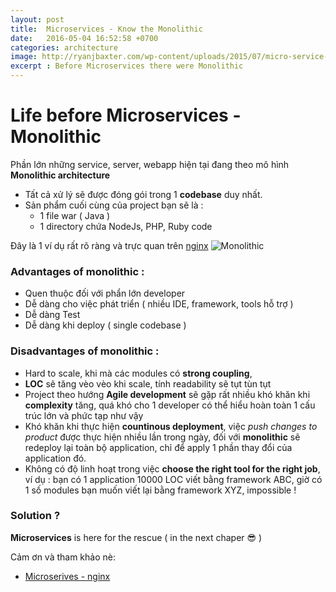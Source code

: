 ```yaml
---
layout: post
title:  Microservices - Know the Monolithic 
date:   2016-05-04 16:52:58 +0700
categories: architecture
image: http://ryanjbaxter.com/wp-content/uploads/2015/07/micro-service-architecture.png
excerpt : Before Microservices there were Monolithic
---
```

# Life before Microservices - Monolithic
Phần lớn những service, server, webapp hiện tại đang theo mô hình **Monolithic architecture**

+ Tất cả xử lý sẽ được đóng gói trong 1 **codebase** duy nhất.
+ Sản phẩm cuối cùng của project bạn sẽ là :
    - 1 file war ( Java )
    - 1 directory chứa NodeJs, PHP, Ruby code

Đây là 1 ví dụ rất rõ ràng và trực quan trên [nginx](https://www.nginx.com/blog/introduction-to-microservices/)
![Monolithic](https://assets.wp.nginx.com/wp-content/uploads/2016/04/Richardson-microservices-part1-1_monolithic-architecture.png)

### Advantages of monolithic :
+ Quen thuộc đối với phẩn lớn developer
+ Dễ dàng cho việc phát triển ( nhiều IDE, framework, tools hỗ trợ )
+ Dễ dàng Test
+ Dễ dàng khi deploy ( single codebase )

### Disadvantages of monolithic :
+ Hard to scale, khi mà các modules có **strong coupling**, 
+ **LOC** sẽ tăng vèo vèo khi scale, tính readability sẽ tụt tùn tụt
+ Project theo hướng **Agile development** sẽ gặp rất nhiều khó khăn khi **complexity** tăng, quá khó cho 1 developer có thể hiểu hoàn toàn 1 cấu trúc lớn và phức tạp như vậy
+ Khó khăn khi thực hiện **countinous deployment**, việc *push changes to product* được thực hiện nhiều lần trong ngày, đối với **monolithic** sẽ redeploy lại toàn bộ application, chỉ để apply 1 phần thay đổi của application đó.
+ Không có độ linh hoạt trong việc **choose the right tool for the right job**, ví dụ : bạn có 1 application 10000 LOC viết bằng framework ABC, giờ có 1 số modules bạn muốn viết lại bằng framework XYZ, impossible !

### Solution ?
**Microservices** is here for the rescue ( in the next chaper 😎 )

Cảm ơn và tham khảo nè:

+ [Microserives - nginx](https://www.nginx.com/blog/introduction-to-microservices)


